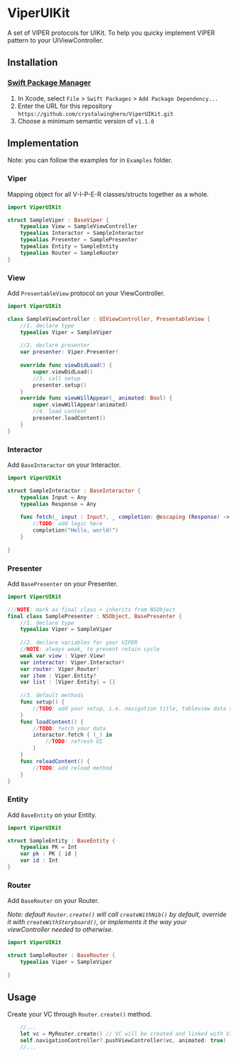 # ViperUIKit

A set of VIPER protocols for UIKit.
To help you quicky implement VIPER pattern to your UIViewController. 

## Installation

### [Swift Package Manager](https://swift.org/package-manager/) 

1. In Xcode, select `File` > `Swift Packages` > `Add Package Dependency...`
2. Enter the URL for this repository `https://github.com/crystalwinghero/ViperUIKit.git`
3. Choose a minimum semantic version of `v1.1.0`

## Implementation

Note: you can follow the examples for in `Examples` folder.

### Viper
Mapping object for all V-I-P-E-R classes/structs together as a whole.
``` swift
import ViperUIKit

struct SampleViper : BaseViper {
    typealias View = SampleViewController
    typealias Interactor = SampleInteractor
    typealias Presenter = SamplePresenter
    typealias Entity = SampleEntity
    typealias Router = SampleRouter
}

```

### View
Add `PresentableView` protocol on your ViewController.
``` swift
import ViperUIKit

class SampleViewController : UIViewController, PresentableView {
    //1. declare type
    typealias Viper = SampleViper
    
    //2. declare presenter
    var presenter: Viper.Presenter!
    
    override func viewDidLoad() {
        super.viewDidLoad()
        //3. call setup
        presenter.setup()
    }
    override func viewWillAppear(_ animated: Bool) {
        super.viewWillAppear(animated)
        //4. load content
        presenter.loadContent()
    }
}
```

### Interactor
Add `BaseInteractor` on your Interactor.
``` swift
import ViperUIKit

struct SampleInteractor : BaseInteractor {
    typealias Input = Any
    typealias Response = Any
    
    func fetch(_ input : Input?, _ completion: @escaping (Response) -> Void) {
        //TODO: add logic here
        completion("Hello, world!")
    }
    
}
```

### Presenter
Add `BasePresenter` on your Presenter.
``` swift
import ViperUIKit

///NOTE: mark as final class + inherits from NSObject
final class SamplePresenter : NSObject, BasePresenter {
    //1. declare type
    typealias Viper = SampleViper
    
    //2. declare variables for your VIPER
    //NOTE: always weak, to prevent retain cycle
    weak var view : Viper.View!
    var interactor: Viper.Interactor!
    var router: Viper.Router!
    var item : Viper.Entity?
    var list : [Viper.Entity] = []
    
    //3. default methods
    func setup() {
        //TODO: add your setup, i.e. navigation title, tableview data source, etc.
    }
    func loadContent() {
        //TODO: fetch your data
        interactor.fetch { (_) in
            //TODO: refresh UI
        }
    }
    func reloadContent() {
        //TODO: add reload method
    }
}
```

### Entity
Add `BaseEntity` on your Entity.
``` swift
import ViperUIKit

struct SampleEntity : BaseEntity {
    typealias PK = Int
    var pk : PK { id }
    var id : Int
}
```

### Router
Add `BaseRouter` on your Router.

*Note: default `Router.create()` will call `createWithNib()` by default, override it with `createWithStoryboard()`, or implements it the way your viewController needed to otherwise.*
``` swift
import ViperUIKit

struct SampleRouter : BaseRouter {
    typealias Viper = SampleViper
    
}
```

## Usage
Create your VC through `Router.create()` method.
``` swift
    //... 
    let vc = MyRouter.create() // VC will be created and linked with VIPER objects 
    self.navigationController?.pushViewController(vc, animated: true)
    //...
```
